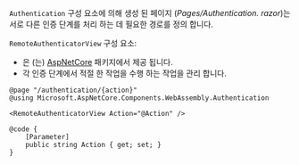 `Authentication` 구성 요소에 의해 생성 된 페이지 (*Pages/Authentication. razor*)는 서로 다른 인증 단계를 처리 하는 데 필요한 경로를 정의 합니다.

`RemoteAuthenticatorView` 구성 요소:

* 은 (는) [AspNetCore](https://www.nuget.org/packages/Microsoft.AspNetCore.Components.WebAssembly.Authentication/) 패키지에서 제공 됩니다.
* 각 인증 단계에서 적절 한 작업을 수행 하는 작업을 관리 합니다.

```razor
@page "/authentication/{action}"
@using Microsoft.AspNetCore.Components.WebAssembly.Authentication

<RemoteAuthenticatorView Action="@Action" />

@code {
    [Parameter]
    public string Action { get; set; }
}
```
